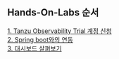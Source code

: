## Hands-On-Labs 순서
[1. Tanzu Observability Trial 계정 신청](https://github.com/tanzukorea/TO-HOL/blob/main/Trial_%EA%B3%84%EC%A0%95_%EC%8B%A0%EC%B2%AD.md) <br/>
[2. Spring boot와의 연동](https://github.com/tanzukorea/TO-HOL/blob/main/Spring_Boot_Integration.md) <br/>
[3. 대시보드 살펴보기](https://github.com/tanzukorea/TO-HOL/blob/main/Dashboard.md)
